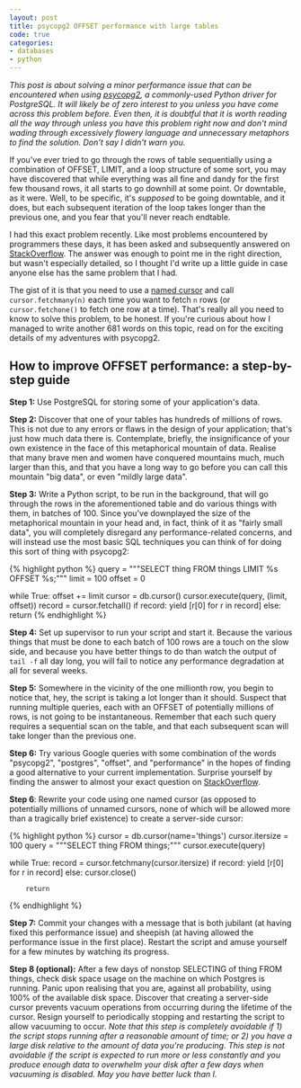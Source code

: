 ```yaml
---
layout: post
title: psycopg2 OFFSET performance with large tables
code: true
categories:
- databases
- python
---
```


_This post is about solving a minor performance issue that can be encountered
when using [psycopg2][psycopg], a commonly-used Python driver for PostgreSQL. It will
likely be of zero interest to you unless you have come across this problem
before. Even then, it is doubtful that it is worth reading all the way through
unless you have this problem *right now* and don't mind wading through
excessively flowery language and unnecessary metaphors to find the solution.
Don't say I didn't warn you._

If you've ever tried to go through the rows of table sequentially using a
combination of OFFSET, LIMIT, and a loop structure of some sort, you may have
discovered that while everything was all fine and dandy for the first few
thousand rows, it all starts to go downhill at some point. Or downtable, as it
were. Well, to be specific, it's _supposed_ to be going downtable, and it
does, but each subsequent iteration of the loop takes longer than the previous
one, and you fear that you'll never reach endtable.

I had this exact problem recently. Like most problems encountered by
programmers these days, it has been asked and subsequently answered on
[StackOverflow][stackoverflow]. The answer was enough to point
me in the right direction, but wasn't especially detailed, so I thought I'd
write up a little guide in case anyone else has the same problem that I had.

The gist of it is that you need to use a [named cursor][named-cursors] and call
`cursor.fetchmany(n)` each time you want to fetch `n` rows (or
`cursor.fetchone()` to fetch one row at a time). That's really all you need to
know to solve this problem, to be honest. If you're curious about how I managed
to write another 681 words on this topic, read on for the exciting details of
my adventures with psycopg2.

## How to improve OFFSET performance: a step-by-step guide

**Step 1:** Use PostgreSQL for storing some of your application's data.

**Step 2:** Discover that one of your tables has hundreds of millions of rows.
This is not due to any errors or flaws in the design of your application;
that's just how much data there is. Contemplate, briefly, the insignificance of
your own existence in the face of this metaphorical mountain of data. Realise
that many brave men and women have conquered mountains much, much larger than
this, and that you have a long way to go before you can call this mountain "big
data", or even "mildly large data".

**Step 3:** Write a Python script, to be run in the background, that will go
through the rows in the aforementioned table and do various things with them,
in batches of 100. Since you've downplayed the size of the metaphorical
mountain in your head and, in fact, think of it as "fairly small data", you
will completely disregard any performance-related concerns, and will instead
use the most basic SQL techniques you can think of for doing this sort of
thing with psycopg2:

{% highlight python %}
query = """SELECT thing FROM things LIMIT %s OFFSET %s;"""
limit = 100
offset = 0

while True:
    offset += limit
    cursor = db.cursor()
    cursor.execute(query, (limit, offset))
    record = cursor.fetchall()
    if record:
        yield [r[0] for r in record]
    else:
        return
{% endhighlight %}

**Step 4:** Set up supervisor to run your script and start it. Because the
various things that must be done to each batch of 100 rows are a touch on the
slow side, and because you have better things to do than watch the output of
`tail -f` all day long, you will fail to notice any performance degradation at
all for several weeks.

**Step 5:** Somewhere in the vicinity of the one millionth row, you begin to
notice that, hey, the script is taking a lot longer than it should. Suspect
that running multiple queries, each with an OFFSET of potentially millions of
rows, is not going to be instantaneous. Remember that each such query requires
a sequential scan on the table, and that each subsequent scan will take longer
than the previous one.

**Step 6:** Try various Google queries with some combination of the words
"psycopg2", "postgres", "offset", and "performance" in the hopes of finding a
good alternative to your current implementation. Surprise yourself by finding
the answer to almost your exact question on [StackOverflow][stackoverflow].

**Step 6**: Rewrite your code using one named cursor (as opposed to potentially
millions of unnamed cursors, none of which will be allowed more than a
tragically brief existence) to create a server-side cursor:

{% highlight python %}
cursor = db.cursor(name='things')
cursor.itersize = 100
query = """SELECT thing FROM things;"""
cursor.execute(query)

while True:
    record = cursor.fetchmany(cursor.itersize)
    if record:
        yield [r[0] for r in record]
    else:
        cursor.close()

        return
{% endhighlight %}

**Step 7:** Commit your changes with a message that is both jubilant (at having
fixed this performance issue) and sheepish (at having allowed the performance
issue in the first place). Restart the script and amuse yourself for a few
minutes by watching its progress.

**Step 8 (optional):** After a few days of nonstop SELECTING of thing FROM
things, check disk space usage on the machine on which Postgres is running.
Panic upon realising that you are, against all probability, using 100% of the
available disk space. Discover that creating a server-side cursor prevents
vacuum operations from occurring during the lifetime of the cursor. Resign
yourself to periodically stopping and restarting the script to allow vacuuming
to occur. _Note that this step is completely avoidable if 1) the script stops
running after a reasonable amount of time; or 2) you have a large disk relative
to the amount of data you're producing. This step is not avoidable if the
script is expected to run more or less constantly and you produce enough data
to overwhelm your disk after a few days when vacuuming is disabled. May
you have better luck than I._

[stackoverflow]: http://stackoverflow.com/a/7976113
[psycopg]: http://initd.org/psycopg/docs/usage.html
[named-cursors]: http://initd.org/psycopg/docs/usage.html#server-side-cursors
